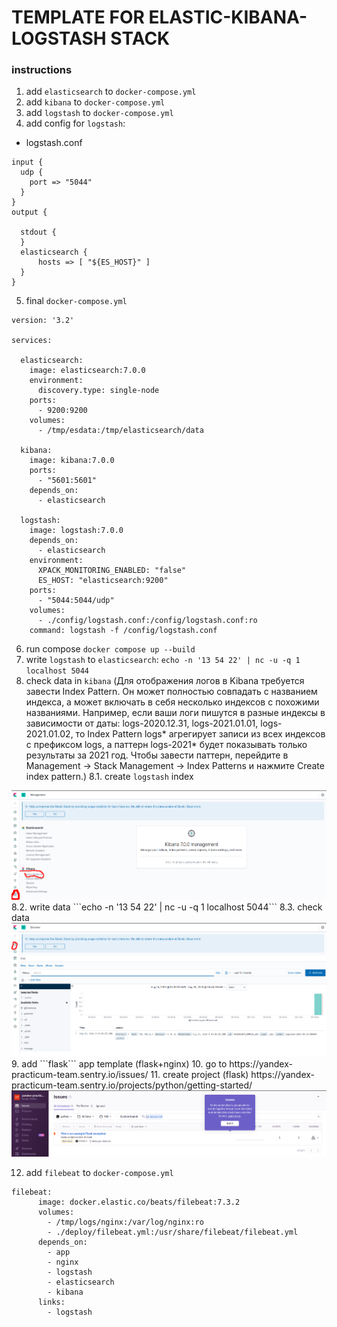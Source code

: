 # TEMPLATE FOR ELASTIC-KIBANA-LOGSTASH STACK
### instructions
1. add ```elasticsearch``` to ```docker-compose.yml```
2. add ```kibana``` to ```docker-compose.yml```
3. add ```logstash``` to ```docker-compose.yml```
4. add config for ```logstash```:

* logstash.conf
```
input {
  udp {
    port => "5044"
  }
}
output {

  stdout {
  }
  elasticsearch {
      hosts => [ "${ES_HOST}" ]
  } 
} 
```
5. final ```docker-compose.yml```

```
version: '3.2'

services:

  elasticsearch:
    image: elasticsearch:7.0.0
    environment:
      discovery.type: single-node
    ports:
      - 9200:9200
    volumes:
      - /tmp/esdata:/tmp/elasticsearch/data

  kibana:
    image: kibana:7.0.0
    ports:
      - "5601:5601"
    depends_on:
      - elasticsearch

  logstash:
    image: logstash:7.0.0
    depends_on:
      - elasticsearch
    environment:
      XPACK_MONITORING_ENABLED: "false"
      ES_HOST: "elasticsearch:9200"
    ports:
      - "5044:5044/udp"
    volumes:
      - ./config/logstash.conf:/config/logstash.conf:ro
    command: logstash -f /config/logstash.conf
```

6. run compose ```docker compose up --build```
7. write ```logstash``` to ```elasticsearch```: ```echo -n '13 54 22' | nc -u -q 1 localhost 5044 ```
8. check data in ```kibana``` (Для отображения логов в Kibana требуется завести Index Pattern. Он может полностью совпадать с названием индекса, а может включать в себя несколько индексов с похожими названиями. Например, если ваши логи пишутся в разные индексы в зависимости от даты: logs-2020.12.31, logs-2021.01.01, logs-2021.01.02, то Index Pattern logs* агрегирует записи из всех индексов с префиксом logs, а паттерн logs-2021* будет показывать только результаты за 2021 год.
Чтобы завести паттерн, перейдите в Management → Stack Management → Index Patterns и нажмите Create index pattern.)
    8.1. create ```logstash``` index 
<img src="./doc/elk_setup_1.png"> 
    8.2. write data ```echo -n '13 54 22' | nc -u -q 1 localhost 5044``` 
    8.3. check data 
<img src="./doc/elk_setup_2.png"> 
9. add ```flask``` app template (flask+nginx)
10. go to https://yandex-practicum-team.sentry.io/issues/
11. create project (flask) https://yandex-practicum-team.sentry.io/projects/python/getting-started/
<img src="./doc/sentry_setup.png"> 

12. add ```filebeat``` to ```docker-compose.yml```

```
filebeat:
      image: docker.elastic.co/beats/filebeat:7.3.2
      volumes:
        - /tmp/logs/nginx:/var/log/nginx:ro
        - ./deploy/filebeat.yml:/usr/share/filebeat/filebeat.yml
      depends_on:
        - app
        - nginx
        - logstash
        - elasticsearch
        - kibana
      links:
        - logstash 
```
